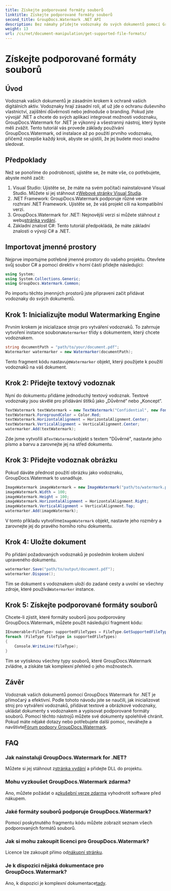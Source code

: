 ```yaml
---
title: Získejte podporované formáty souborů
linktitle: Získejte podporované formáty souborů
second_title: GroupDocs.Watermark .NET API
description: Bez námahy přidejte vodoznaky do svých dokumentů pomocí GroupDocs.Watermark pro .NET. Postupujte podle našeho komplexního průvodce krok za krokem k ochraně svých digitálních aktiv.
weight: 13
url: /cs/net/document-manipulation/get-supported-file-formats/
---
```


# Získejte podporované formáty souborů

## Úvod
Vodoznak vašich dokumentů je zásadním krokem k ochraně vašich digitálních aktiv. Vodoznaky hrají zásadní roli, ať už jde o ochranu duševního vlastnictví, zajištění důvěrnosti nebo jednoduše o branding. Pokud jste vývojář .NET a chcete do svých aplikací integrovat možnosti vodoznaku, GroupDocs.Watermark for .NET je výkonný a všestranný nástroj, který byste měli zvážit. Tento tutoriál vás provede základy používání GroupDocs.Watermark, od instalace až po použití prvního vodoznaku, přičemž rozepíše každý krok, abyste se ujistili, že jej budete moci snadno sledovat.
## Předpoklady
Než se ponoříme do podrobností, ujistěte se, že máte vše, co potřebujete, abyste mohli začít:
1.  Visual Studio: Ujistěte se, že máte na svém počítači nainstalované Visual Studio. Můžete si jej stáhnout z[Webové stránky Visual Studia](https://visualstudio.microsoft.com/).
2. .NET Framework: GroupDocs.Watermark podporuje různé verze rozhraní .NET Framework. Ujistěte se, že váš projekt cílí na kompatibilní verzi.
3. GroupDocs.Watermark for .NET: Nejnovější verzi si můžete stáhnout z webu[stránka vydání](https://releases.groupdocs.com/Watermark/net/).
4. Základní znalost C#: Tento tutoriál předpokládá, že máte základní znalosti o vývoji C# a .NET.
## Importovat jmenné prostory
Nejprve importujme potřebné jmenné prostory do vašeho projektu. Otevřete svůj soubor C# a pomocí direktiv v horní části přidejte následující:
```csharp
using System;
using System.Collections.Generic;
using GroupDocs.Watermark.Common;
```
Po importu těchto jmenných prostorů jste připraveni začít přidávat vodoznaky do svých dokumentů.

## Krok 1: Inicializujte modul Watermarking Engine
 Prvním krokem je inicializace stroje pro vytváření vodoznaků. To zahrnuje vytvoření instance souboru`Watermarker` třídy s dokumentem, který chcete vodoznakem.
```csharp
string documentPath = "path/to/your/document.pdf";
Watermarker watermarker = new Watermarker(documentPath);
```
 Tento fragment kódu nastavuje`Watermarker` objekt, který použijete k použití vodoznaků na váš dokument.
## Krok 2: Přidejte textový vodoznak
Nyní do dokumentu přidáme jednoduchý textový vodoznak. Textové vodoznaky jsou skvělé pro přidávání štítků jako „Důvěrné“ nebo „Koncept“.
```csharp
TextWatermark textWatermark = new TextWatermark("Confidential", new Font("Arial", 36));
textWatermark.ForegroundColor = Color.Red;
textWatermark.HorizontalAlignment = HorizontalAlignment.Center;
textWatermark.VerticalAlignment = VerticalAlignment.Center;
watermarker.Add(textWatermark);
```
 Zde jsme vytvořili a`TextWatermark`objekt s textem "Důvěrné", nastavte jeho písmo a barvu a zarovnejte jej na střed dokumentu.
## Krok 3: Přidejte vodoznak obrázku
Pokud dáváte přednost použití obrázku jako vodoznaku, GroupDocs.Watermark to usnadňuje.
```csharp
ImageWatermark imageWatermark = new ImageWatermark("path/to/watermark.png");
imageWatermark.Width = 100;
imageWatermark.Height = 100;
imageWatermark.HorizontalAlignment = HorizontalAlignment.Right;
imageWatermark.VerticalAlignment = VerticalAlignment.Top;
watermarker.Add(imageWatermark);
```
 V tomto příkladu vytvoříme`ImageWatermark` objekt, nastavte jeho rozměry a zarovnejte jej do pravého horního rohu dokumentu.
## Krok 4: Uložte dokument
Po přidání požadovaných vodoznaků je posledním krokem uložení upraveného dokumentu.
```csharp
watermarker.Save("path/to/output/document.pdf");
watermarker.Dispose();
```
 Tím se dokument s vodoznakem uloží do zadané cesty a uvolní se všechny zdroje, které používá`Watermarker` instance.
## Krok 5: Získejte podporované formáty souborů
Chcete-li zjistit, které formáty souborů jsou podporovány GroupDocs.Watermark, můžete použít následující fragment kódu:
```csharp
IEnumerable<FileType> supportedFileTypes = FileType.GetSupportedFileTypes();
foreach (FileType fileType in supportedFileTypes)
{
    Console.WriteLine(fileType);
}
```
Tím se vytisknou všechny typy souborů, které GroupDocs.Watermark zvládne, a získáte tak komplexní přehled o jeho možnostech.
## Závěr
Vodoznak vašich dokumentů pomocí GroupDocs Watermark for .NET je přímočarý a efektivní. Podle tohoto návodu jste se naučili, jak inicializovat stroj pro vytváření vodoznaků, přidávat textové a obrázkové vodoznaky, ukládat dokumenty s vodoznakem a vypisovat podporované formáty souborů. Pomocí těchto nástrojů můžete své dokumenty spolehlivě chránit.
 Pokud máte nějaké dotazy nebo potřebujete další pomoc, neváhejte a navštivte[Fórum podpory GroupDocs.Watermark](https://forum.groupdocs.com/c/watermark/19).
## FAQ
### Jak nainstaluji GroupDocs.Watermark for .NET?
 Můžete si jej stáhnout z[stránka vydání](https://releases.groupdocs.com/Watermark/net/) a přidejte DLL do projektu.
### Mohu vyzkoušet GroupDocs.Watermark zdarma?
 Ano, můžete požádat o a[zkušební verze zdarma](https://releases.groupdocs.com/) vyhodnotit software před nákupem.
### Jaké formáty souborů podporuje GroupDocs.Watermark?
Pomocí poskytnutého fragmentu kódu můžete zobrazit seznam všech podporovaných formátů souborů.
### Jak si mohu zakoupit licenci pro GroupDocs.Watermark?
 Licence lze zakoupit přímo od[nákupní stránku](https://purchase.groupdocs.com/buy).
### Je k dispozici nějaká dokumentace pro GroupDocs.Watermark?
 Ano, k dispozici je komplexní dokumentace[tady](https://tutorials.groupdocs.com/Watermark/net/).